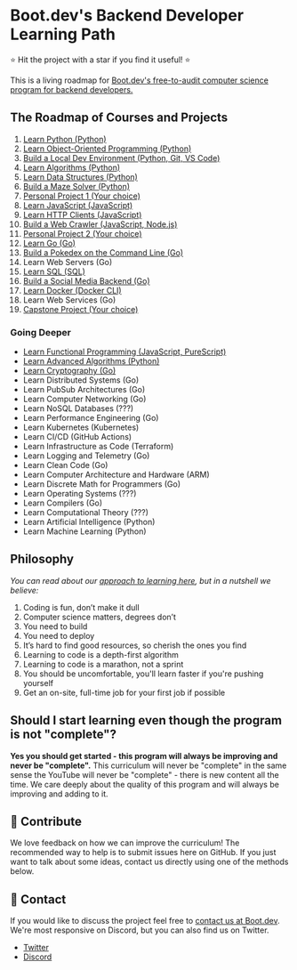 # Boot.dev's Backend Developer Learning Path

⭐ Hit the project with a star if you find it useful! ⭐

This is a living roadmap for [Boot.dev's free-to-audit computer science program for backend developers.](https://boot.dev)

## The Roadmap of Courses and Projects

1. [Learn Python (Python)](https://boot.dev/learn/learn-python)
2. [Learn Object-Oriented Programming (Python)](https://boot.dev/learn/learn-object-oriented-programming)
3. [Build a Local Dev Environment (Python, Git, VS Code)](https://boot.dev/build/build-local-dev-environment-python)
4. [Learn Algorithms (Python)](https://boot.dev/learn/learn-algorithms)
5. [Learn Data Structures (Python)](https://boot.dev/learn/learn-data-structures)
6. [Build a Maze Solver (Python)](https://boot.dev/build/maze-solver-python)
7. [Personal Project 1 (Your choice)](https://boot.dev/build/personal-project-1)
8. [Learn JavaScript (JavaScript)](https://boot.dev/learn/learn-javascript)
9. [Learn HTTP Clients (JavaScript)](https://boot.dev/learn/learn-http)
10. [Build a Web Crawler (JavaScript, Node.js)](https://boot.dev/build/link-analyzer)
11. [Personal Project 2 (Your choice)](https://boot.dev/build/personal-project-2)
12. [Learn Go (Go)](https://boot.dev/learn/learn-golang)
13. [Build a Pokedex on the Command Line (Go)](https://boot.dev/build/build-pokedex-cli)
14. Learn Web Servers (Go)
15. [Learn SQL (SQL)](https://boot.dev/learn/learn-sql)
16. [Build a Social Media Backend (Go)](https://boot.dev/build/social-media-backend-golang)
17. [Learn Docker (Docker CLI)](https://boot.dev/learn/learn-docker)
18. Learn Web Services (Go)
19. [Capstone Project (Your choice)](https://boot.dev/build/capstone-project)

### Going Deeper

* [Learn Functional Programming (JavaScript, PureScript)](https://boot.dev/learn/learn-functional-programming)
* [Learn Advanced Algorithms (Python)](https://boot.dev/learn/learn-advanced-algorithms)
* [Learn Cryptography (Go)](https://boot.dev/learn/learn-cryptography)
* Learn Distributed Systems (Go)
* Learn PubSub Architectures (Go)
* Learn Computer Networking (Go)
* Learn NoSQL Databases (???)
* Learn Performance Engineering (Go)
* Learn Kubernetes (Kubernetes)
* Learn CI/CD (GitHub Actions)
* Learn Infrastructure as Code (Terraform)
* Learn Logging and Telemetry (Go)
* Learn Clean Code (Go)
* Learn Computer Architecture and Hardware (ARM)
* Learn Discrete Math for Programmers (Go)
* Learn Operating Systems (???)
* Learn Compilers (Go)
* Learn Computational Theory (???)
* Learn Artificial Intelligence (Python)
* Learn Machine Learning (Python)

## Philosophy

*You can read about our [approach to learning here](https://blog.boot.dev/about/), but in a nutshell we believe:*

1. Coding is fun, don’t make it dull
2. Computer science matters, degrees don’t
3. You need to build
4. You need to deploy
5. It’s hard to find good resources, so cherish the ones you find
6. Learning to code is a depth-first algorithm
7. Learning to code is a marathon, not a sprint
8. You should be uncomfortable, you'll learn faster if you're pushing yourself
9. Get an on-site, full-time job for your first job if possible

## Should I start learning even though the program is not "complete"?

**Yes you should get started - this program will always be improving and never be "complete".** This curriculum will never be "complete" in the same sense the YouTube will never be "complete" - there is new content all the time. We care deeply about the quality of this program and will always be improving and adding to it.

## 👏 Contribute

We love feedback on how we can improve the curriculum! The recommended way to help is to submit issues here on GitHub. If you just want to talk about some ideas, contact us directly using one of the methods below.

## 💬 Contact

If you would like to discuss the project feel free to [contact us at Boot.dev](https://blog.boot.dev/contact/). We're most responsive on Discord, but you can also find us on Twitter.

* [Twitter](https://twitter.com/bootdotdev)
* [Discord](https://discord.gg/EEkFwbv)
